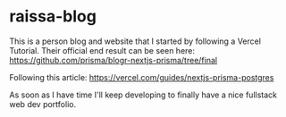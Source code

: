 # raissa-blog

This is a person blog and website that I started by following a Vercel Tutorial.
Their official end result can be seen here:
https://github.com/prisma/blogr-nextjs-prisma/tree/final


Following this article:
https://vercel.com/guides/nextjs-prisma-postgres

As soon as I have time I'll keep developing to finally have a nice fullstack web dev portfolio.